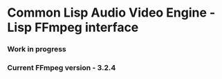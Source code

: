 # Common Lisp Audio Video Engine - Lisp FFmpeg interface

### Work in progress

### Current FFmpeg version - 3.2.4
